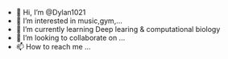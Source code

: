 - 👋 Hi, I’m @Dylan1021
- 👀 I’m interested in music,gym,...
- 🌱 I’m currently learning Deep learing & computational biology
- 💞️ I’m looking to collaborate on ...
- 📫 How to reach me ...

<!---
Dylan1021/Dylan1021 is a ✨ special ✨ repository because its `README.md` (this file) appears on your GitHub profile.
You can click the Preview link to take a look at your changes.
--->
